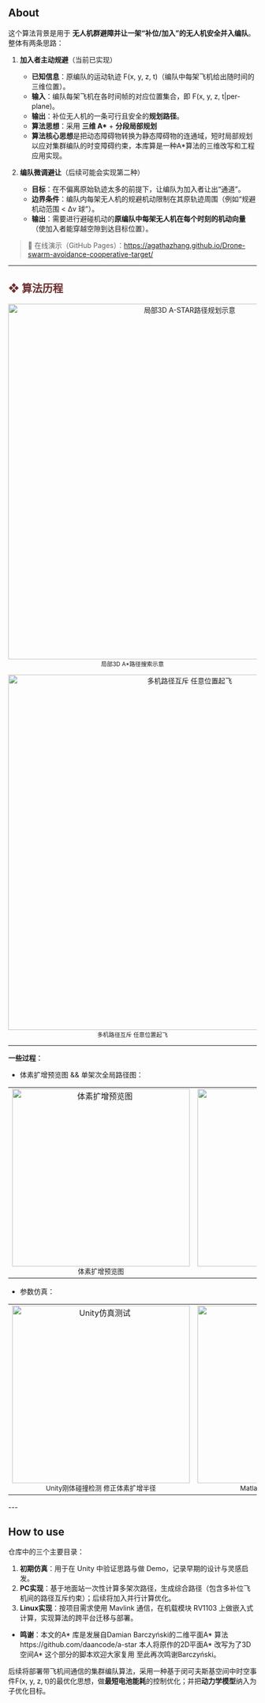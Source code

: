## About

这个算法背景是用于 **无人机群避障并让一架“补位/加入”的无人机安全并入编队**。整体有两条思路：

1. **加入者主动规避**（当前已实现）  
   - **已知信息**：原编队的运动轨迹 F(x, y, z, t)（编队中每架飞机给出随时间的三维位置）。  
   - **输入**：编队每架飞机在各时间帧的对应位置集合，即 F(x, y, z, t|per-plane)。  
   - **输出**：补位无人机的一条可行且安全的**规划路径**。  
   - **算法思想**：采用 **三维 A\*** + **分段局部规划**
   - **算法核心思想**是把动态障碍物转换为静态障碍物的连通域，短时局部规划以应对集群编队的时变障碍约束，本库算是一种A*算法的三维改写和工程应用实现。

2. **编队微调避让**（后续可能会实现第二种）  
   - **目标**：在不偏离原始轨迹太多的前提下，让编队为加入者让出“通道”。  
   - **边界条件**：编队内每架无人机的规避机动限制在其原轨迹周围（例如“规避机动范围 < Δv 球”）。  
   - **输出**：需要进行避碰机动的**原编队中每架无人机在每个时刻的机动向量**（使加入者能穿越空隙到达目标位置）。

> 🔴 在线演示（GitHub Pages）：https://agathazhang.github.io/Drone-swarm-avoidance-cooperative-target/

---

## <span style="color:#6B2E2E">❖ 算法历程</span>  

<p align="center">
  <img src="https://agathazhang.github.io/Drone-swarm-avoidance-cooperative-target/testlog/picture1.jpg" width="720" alt="局部3D A-STAR路径规划示意">
  <br><sub>局部3D A*路径搜索示意</sub>
</p>

<p align="center">
  <img src="https://agathazhang.github.io/Drone-swarm-avoidance-cooperative-target/testlog/picture2.jpg" width="720" alt="多机路径互斥 任意位置起飞">
  <br><sub>多机路径互斥 任意位置起飞</sub>
</p>


---

**一些过程**：  
- 体素扩增预览图 && 单架次全局路径图：  
<table align="center">
  <tr>
    <td align="center">
      <img src="https://agathazhang.github.io//Drone-swarm-avoidance-cooperative-target/testlog/picture5.jpg" width="360" alt="体素扩增预览图"><br>
      <sub>体素扩增预览图</sub>
    </td>
    <td align="center">
      <img src="https://agathazhang.github.io//Drone-swarm-avoidance-cooperative-target/testlog/picture6.jpg" width="360" alt="单架次全局路径图"><br>
      <sub>单架次全局路径图</sub>
    </td>
  </tr>
</table>

- 参数仿真：  
<table align="center">
  <tr>
    <td align="center">
      <img src="https://agathazhang.github.io//Drone-swarm-avoidance-cooperative-target/testlog/unity1.jpg" width="360" alt="Unity仿真测试"><br>
      <sub>Unity刚体碰撞检测 修正体素扩增半径</sub>
    </td>
    <td align="center">
      <img src="https://agathazhang.github.io//Drone-swarm-avoidance-cooperative-target/testlog/picture3.jpg" width="360" alt="三维A*调参"><br>
      <sub>Matlab下三维 A* 搜索尺度调参</sub>
    </td>
  </tr>
</table>
---

## How to use

仓库中的三个主要目录：

1. **初期仿真**：用于在 Unity 中验证思路与做 Demo，记录早期的设计与灵感启发。  
2. **PC实现**：基于地面站一次性计算多架次路径，生成综合路径（包含多补位飞机间的路径互斥约束）；后续将加入并行计算优化。  
3. **Linux实现**：按项目需求使用 Mavlink 通信，在机载模块 RV1103 上做嵌入式计算，实现算法的跨平台迁移与部署。

  - **鸣谢**：本文的A* 库是发展自Damian Barczyński的二维平面A* 算法https://github.com/daancode/a-star 本人将原作的2D平面A* 改写为了3D空间A* 这个部分的脚本欢迎大家复用 至此再次鸣谢Barczyński。


后续将部署带飞机间通信的集群编队算法，采用一种基于闵可夫斯基空间中时空事件F(x, y, z, t)的最优化思想，做**最短电池能耗**的控制优化；并把**动力学模型**纳入为子优化目标。

